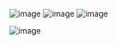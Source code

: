 ![image](https://github.com/user-attachments/assets/a4014840-bf96-4cb3-91ff-138d27f708ad)
![image](https://github.com/user-attachments/assets/d843ec68-cdbc-4a3a-b42e-a20efaa8631d)
![image](https://github.com/user-attachments/assets/8262455c-1768-4c65-ad5d-55dc9e9b8453)

![image](https://github.com/user-attachments/assets/9020dc0c-da17-45a2-a976-c3a89bf8ceb6)
